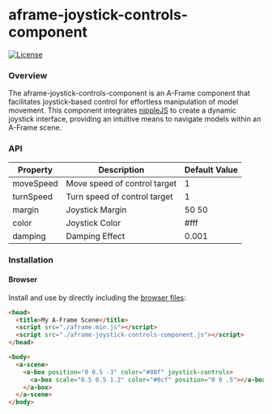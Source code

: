 # aframe-joystick-controls-component

[![License](http://img.shields.io/npm/l/aframe-orbit-controls-component.svg?style=flat-square)](https://npmjs.org/package/aframe-orbit-controls-component)

### Overview
The aframe-joystick-controls-component is an A-Frame component that facilitates joystick-based control for effortless manipulation of model movement. This component integrates [nippleJS](https://yoannmoi.net/nipplejs/#demo) to create a dynamic joystick interface, providing an intuitive means to navigate models within an A-Frame scene.

### API

| Property  | Description                  | Default Value  |
| --------  | -----------                  | -------------  |
| moveSpeed | Move speed of control target | 1              |
| turnSpeed | Turn speed of control target | 1              |
| margin    | Joystick Margin              | 50 50          |
| color     | Joystick Color               | #fff           |
| damping   | Damping Effect               | 0.001          |


### Installation

#### Browser

Install and use by directly including the [browser files](dist):

```html
<head>
  <title>My A-Frame Scene</title>
  <script src="./aframe.min.js"></script>
  <script src="./aframe-joystick-controls-component.js"></script>
</head>

<body>
  <a-scene>
    <a-box position="0 0.5 -3" color="#08f" joystick-controls>
      <a-box scale="0.5 0.5 1.2" color="#0cf" position="0 0 .5"></a-box>
    </a-box>
  </a-scene>
</body>
```
